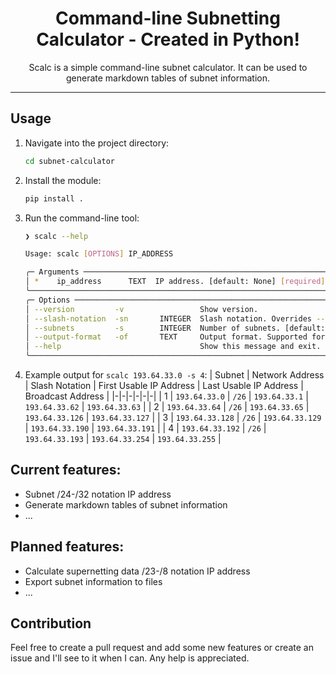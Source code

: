 <p align="center">
    <h1 align = "center">Command-line Subnetting Calculator - Created in Python!</h1>
</p>
<p align="center">
    Scalc is a simple command-line subnet calculator. It can be used to generate markdown tables of subnet information.
</p>
 
---

## Usage
1. Navigate into the project directory:
    ```bash
    cd subnet-calculator
    ```
2. Install the module:
    ```bash
    pip install .
    ```
3. Run the command-line tool:
    ```bash
    ❯ scalc --help

    Usage: scalc [OPTIONS] IP_ADDRESS

    ╭─ Arguments ──────────────────────────────────────────────────────────────────────────────────────────────╮
    │ *    ip_address      TEXT  IP address. [default: None] [required]                                        │
    ╰──────────────────────────────────────────────────────────────────────────────────────────────────────────╯
    ╭─ Options ────────────────────────────────────────────────────────────────────────────────────────────────╮
    │ --version         -v                 Show version.                                                       │ 
    │ --slash-notation  -sn       INTEGER  Slash notation. Overrides --subnets. [default: 24]           │
    │ --subnets         -s        INTEGER  Number of subnets. [default: 2]                                     │
    │ --output-format   -of       TEXT     Output format. Supported formats: terminal [default: terminal]      │
    │ --help                               Show this message and exit.                                         │
    ╰──────────────────────────────────────────────────────────────────────────────────────────────────────────╯
    ```
4. Example output for `scalc 193.64.33.0 -s 4`:
    | Subnet | Network Address | Slash Notation | First Usable IP Address | Last Usable IP Address | Broadcast Address |
    |-|-|-|-|-|-|
    | 1 | `193.64.33.0` | `/26` | `193.64.33.1` | `193.64.33.62` | `193.64.33.63` |
    | 2 | `193.64.33.64` | `/26` | `193.64.33.65` | `193.64.33.126` | `193.64.33.127` |
    | 3 | `193.64.33.128` | `/26` | `193.64.33.129` | `193.64.33.190` | `193.64.33.191` |
    | 4 | `193.64.33.192` | `/26` | `193.64.33.193` | `193.64.33.254` | `193.64.33.255` |

## Current features:
- Subnet /24-/32 notation IP address
- Generate markdown tables of subnet information
- ...

## Planned features:
- Calculate supernetting data /23-/8 notation IP address
- Export subnet information to files
- ...

## Contribution
Feel free to create a pull request and add some new features or create an issue and I'll see to it when I can. Any help is appreciated.
